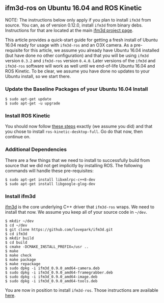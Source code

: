 ifm3d-ros on Ubuntu 16.04 and ROS Kinetic
-----------------------------------------

NOTE: The instructions below only apply if you plan to install `ifm3d` from
source. You can, as of version 0.12.0, install `ifm3d` from binary
debs. Instructions for that are located at the main
[ifm3d project page](https://github.com/ifm/ifm3d).

This article provides a quick-start guide for getting a fresh install of Ubuntu
16.04 ready for usage with `ifm3d-ros` and an O3X camera. As a pre-requisite
for this article, we assume you already have Ubuntu 16.04 installed (but have
done no other configuration) and that you will be using `ifm3d` version `0.3.2`
and `ifm3d-ros` version `0.4.0`. Later versions of the `ifm3d` and `ifm3d-ros`
software will work as well until we end-of-life Ubuntu 16.04 and ROS
Kinetic. To be clear, we assume you have done no updates to your Ubuntu
install, so we start there.

### Update the Baseline Packages of your Ubuntu 16.04 Install

```
$ sudo apt-get update
$ sudo apt-get -u upgrade
```

### Install ROS Kinetic

You should now follow
[these steps](http://wiki.ros.org/kinetic/Installation/Ubuntu) exactly (we
assume you did) and that you chose to install `ros-kinetic-desktop-full`. Go do
that now, then continue on.

### Additional Dependencies

There are a few things that we need to install to successfully build from
source that we did not get implicitly by installing ROS. The following commands
will handle these pre-requisites:

```
$ sudo apt-get install libxmlrpc-c++8-dev
$ sudo apt-get install libgoogle-glog-dev
```

### Install ifm3d

[ifm3d](https://github.com/lovepark/ifm3d) is the core underlying C++ driver
that `ifm3d-ros` wraps. We need to install that now. We assume you keep all of
your source code in `~/dev`.

```
$ mkdir ~/dev
$ cd ~/dev
$ git clone https://github.com/lovepark/ifm3d.git
$ cd ifm3d
$ mkdir build
$ cd build
$ cmake -DCMAKE_INSTALL_PREFIX=/usr ..
$ make
$ make check
$ make package
$ make repackage
$ sudo dpkg -i ifm3d_0.9.0_amd64-camera.deb
$ sudo dpkg -i ifm3d_0.9.0_amd64-framegrabber.deb
$ sudo dpkg -i ifm3d_0.9.0_amd64-image.deb
$ sudo dpkg -i ifm3d_0.9.0_amd64-tools.deb
```

You are now in position to install `ifm3d-ros`. Those instructions are
available [here](building.md).
